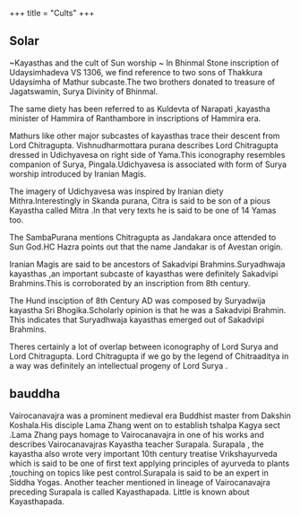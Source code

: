 +++
title = "Cults"
+++

## Solar
~Kayasthas and the cult of Sun worship ~
In Bhinmal Stone inscription of Udaysimhadeva VS 1306, we find reference to two sons of Thakkura Udaysimha of Mathur subcaste.The two brothers donated to treasure of Jagatswamin, Surya Divinity of Bhinmal.

The same diety has been referred to as Kuldevta of Narapati ,kayastha minister of Hammira of Ranthambore in inscriptions of Hammira era.

Mathurs like other major subcastes of kayasthas trace their descent from Lord Chitragupta.
Vishnudharmottara purana describes Lord Chitragupta dressed in Udichyavesa on right side of Yama.This iconography resembles companion of Surya, Pingala.Udichyavesa is associated with form of Surya worship introduced by Iranian Magis.

The imagery of Udichyavesa was inspired by Iranian diety Mithra.Interestingly in Skanda purana, Citra is said to be son of a pious Kayastha called Mitra .In that very texts he is said to be one of 14 Yamas too.

The SambaPurana mentions Chitragupta as Jandakara once attended to Sun God.HC Hazra points out that the name Jandakar is of Avestan origin.

Iranian Magis are said to be ancestors of Sakadvipi Brahmins.Suryadhwaja kayasthas ,an important subcaste of kayasthas were definitely Sakadvipi Brahmins.This is corroborated by an inscription from 8th century.

The Hund insciption of 8th Century AD was composed by Suryadwija kayastha Sri Bhogika.Scholarly opinion is that he was a Sakadvipi Brahmin. This indicates that Suryadhwaja kayasthas emerged out of Sakadvipi Brahmins.

Theres certainly a lot of overlap between iconography of Lord Surya and Lord Chitragupta. Lord Chitragupta if we go by the legend of Chitraaditya in a way was definitely an intellectual progeny of Lord Surya .

## bauddha

Vairocanavajra was a prominent medieval era Buddhist master from Dakshin Koshala.His disciple Lama Zhang went on to establish tshalpa Kagya sect .Lama Zhang pays homage to Vairocanavajra in one of his works and describes Vairocanavajras Kayastha teacher Surapala. Surapala , the kayastha also wrote very important 10th century treatise Vrikshayurveda which is said to be one of first text applying principles of ayurveda to plants ,touching on topics like pest control.Surapala is said to be an expert in Siddha Yogas. Another teacher mentioned in  lineage of Vairocanavajra preceding Surapala is called Kayasthapada. Little is known about Kayasthapada.


